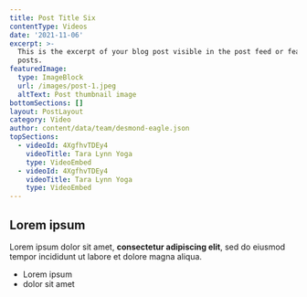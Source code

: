 ```yaml
---
title: Post Title Six
contentType: Videos
date: '2021-11-06'
excerpt: >-
  This is the excerpt of your blog post visible in the post feed or featured
  posts.
featuredImage:
  type: ImageBlock
  url: /images/post-1.jpeg
  altText: Post thumbnail image
bottomSections: []
layout: PostLayout
category: Video
author: content/data/team/desmond-eagle.json
topSections:
  - videoId: 4XgfhvTDEy4
    videoTitle: Tara Lynn Yoga
    type: VideoEmbed
  - videoId: 4XgfhvTDEy4
    videoTitle: Tara Lynn Yoga
    type: VideoEmbed
---
```

## Lorem ipsum

Lorem ipsum dolor sit amet, **consectetur adipiscing elit**, sed do eiusmod tempor incididunt ut labore et dolore magna aliqua.

- Lorem ipsum
- dolor sit amet